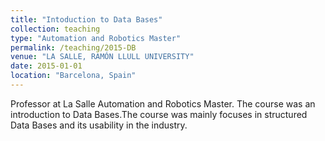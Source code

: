 ```yaml
---
title: "Intoduction to Data Bases"
collection: teaching
type: "Automation and Robotics Master"
permalink: /teaching/2015-DB
venue: "LA SALLE, RAMÓN LLULL UNIVERSITY"
date: 2015-01-01
location: "Barcelona, Spain"
---
```


Professor at La Salle Automation and Robotics Master. The course was an introduction to Data
Bases.The course was mainly focuses in structured Data Bases and its usability in the industry.